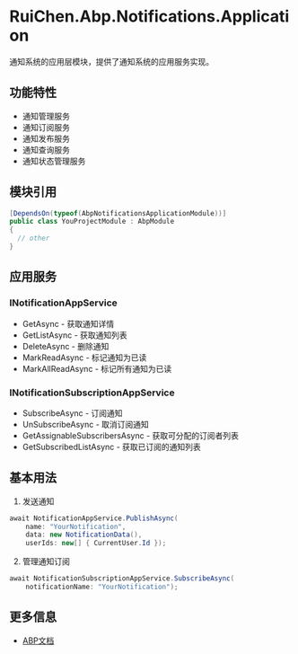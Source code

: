 # RuiChen.Abp.Notifications.Application

通知系统的应用层模块，提供了通知系统的应用服务实现。

## 功能特性

* 通知管理服务
* 通知订阅服务
* 通知发布服务
* 通知查询服务
* 通知状态管理服务

## 模块引用

```csharp
[DependsOn(typeof(AbpNotificationsApplicationModule))]
public class YouProjectModule : AbpModule
{
  // other
}
```

## 应用服务

### INotificationAppService

* GetAsync - 获取通知详情
* GetListAsync - 获取通知列表
* DeleteAsync - 删除通知
* MarkReadAsync - 标记通知为已读
* MarkAllReadAsync - 标记所有通知为已读

### INotificationSubscriptionAppService

* SubscribeAsync - 订阅通知
* UnSubscribeAsync - 取消订阅通知
* GetAssignableSubscribersAsync - 获取可分配的订阅者列表
* GetSubscribedListAsync - 获取已订阅的通知列表

## 基本用法

1. 发送通知
```csharp
await NotificationAppService.PublishAsync(
    name: "YourNotification",
    data: new NotificationData(),
    userIds: new[] { CurrentUser.Id });
```

2. 管理通知订阅
```csharp
await NotificationSubscriptionAppService.SubscribeAsync(
    notificationName: "YourNotification");
```

## 更多信息

* [ABP文档](https://docs.abp.io)
